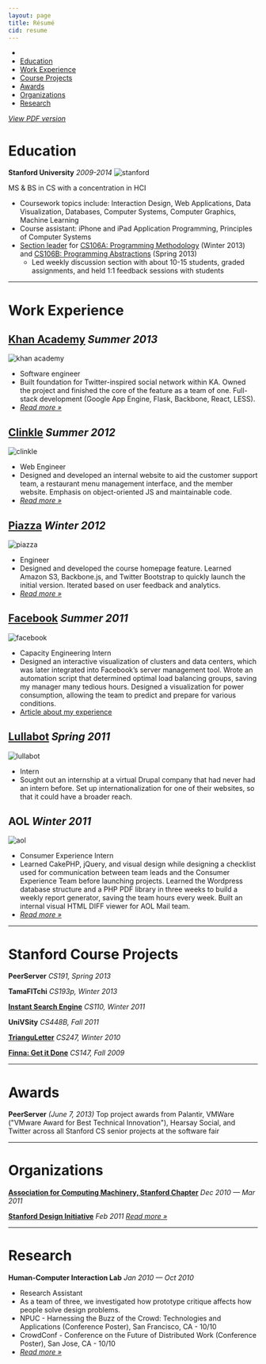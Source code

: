 ```yaml
---
layout: page
title: Résumé
cid: resume
---
```


<ul class="menu">
<li><a href="#"><i class="fa fa-level-up"></i></a></li>
<li><a href="#edu">Education</a></li>
<li><a href="#work">Work Experience</a></li>
<li><a href="#proj">Course Projects</a></li>
<li><a href="#awards">Awards</a></li>
<li><a href="#org">Organizations</a></li>
<li><a href="#research">Research</a></li>
</ul>

_[<i class="fa fa-file-o"></i> View PDF version](/public/assets/resume/Brie%20Bunge%20-%20Resume.pdf)_

<h1 id="edu">Education</h1>

__Stanford University__ _2009-2014_
![stanford](/public/assets/resume/stanford.png)

MS & BS in CS with a concentration in HCI 

- Coursework topics include: Interaction Design, Web Applications, Data Visualization, Databases, Computer Systems, Computer Graphics, Machine Learning
- Course assistant: iPhone and iPad Application Programming, Principles of Computer Systems
- [Section leader](http://cs198.stanford.edu/) for [CS106A: Programming Methodology](http://cs106a.stanford.edu/) (Winter 2013) and [CS106B: Programming Abstractions](http://cs106b.stanford.edu/) (Spring 2013)
     - Led weekly discussion section with about 10-15 students, graded assignments, and held 1:1 feedback sessions with students

---

<h1 id="work">Work Experience</h1>

## [Khan Academy](https://www.khanacademy.org/) _Summer 2013_
![khan academy](/public/assets/resume/khan.png)

- Software engineer
- Built foundation for Twitter-inspired social network within KA. Owned the project and finished the core of the feature as a team of one. Full-stack development (Google App Engine, Flask, Backbone, React, LESS).
- _[Read more &raquo;](/khan-academy-internship-summer-2013)_ 


## [Clinkle](https://www.clinkle.com/) _Summer 2012_

![clinkle](/public/assets/resume/clinkle.png)

- Web Engineer
- Designed and developed an internal website to aid the customer support team, a restaurant menu management interface, and the member website. Emphasis on object-oriented JS and maintainable code.
- _[Read more &raquo;](/clinkle-internship-summer-2012)_ 


## [Piazza](https://piazza.com/) _Winter 2012_
![piazza](/public/assets/resume/piazza.png)

- Engineer
- Designed and developed the course homepage feature. Learned Amazon S3, Backbone.js, and Twitter Bootstrap to quickly launch the initial version. Iterated based on user feedback and analytics.
- _[Read more &raquo;](/piazza-internship-winter-2012)_ 


## [Facebook](http://www.facebook.com/) _Summer 2011_
![facebook](/public/assets/resume/facebook.png)

- Capacity Engineering Intern
- Designed an interactive visualization of clusters and data centers, which was later integrated into Facebook’s server management tool. Wrote an automation script that determined optimal load balancing groups, saving my manager many tedious hours. Designed a visualization for power consumption, allowing the team to predict and prepare for various conditions.
- [Article about my experience](https://www.facebook.com/notes/facebook-engineering/interning-at-facebook-coding-inspiration-and-bbqs/10150248537003920)


## [Lullabot](http://www.lullabot.com/) _Spring 2011_
![lullabot](/public/assets/resume/lullabot.png)

- Intern
- Sought out an internship at a virtual Drupal company that had never had an intern before. Set up internationalization for one of their websites, so that it could have a broader reach.


## AOL _Winter 2011_
![aol](/public/assets/resume/aol.png)

- Consumer Experience Intern
- Learned CakePHP, jQuery, and visual design while designing a checklist used for communication between team leads and the Consumer Experience Team before launching projects. Learned the Wordpress database structure and a PHP PDF library in three weeks to build a weekly report generator, saving the team hours every week. Built an internal visual HTML DIFF viewer for AOL Mail team.
- _[Read more &raquo;](/aol-consumer-experience-winter-2011)_ 


---

# Stanford Course Projects

__PeerServer__ _CS191, Spring 2013_

__TamaFITchi__ _CS193p, Winter 2013_

__[Instant Search Engine](/cs110-assignment-instant-search-engine-winter-2011)__ _CS110, Winter 2011_

__UniVSity__ _CS448B, Fall 2011_ 

__[TrianguLetter](/cs247-project-trianguletter-winter-2010)__ _CS247, Winter 2010_

__[Finna: Get it Done](/cs147-project-finna-fall-2009)__ _CS147, Fall 2009_


---

# Awards

__PeerServer__ _(June 7, 2013)_ Top project awards from Palantir, VMWare ("VMware Award for Best Technical Innovation"), Hearsay Social, and Twitter across all Stanford CS senior projects at the software fair

---

# Organizations

__[Association for Computing Machinery, Stanford Chapter](http://stanfordacm.com/)__ _Dec 2010 — Mar 2011_

__[Stanford Design Initiative](http://designinitiative.stanford.edu/)__ _Feb 2011_ _[Read more &raquo;](/stanford-design-initiative-feb-2011)_ 


---

# Research

__Human-Computer Interaction Lab__ _Jan 2010 — Oct 2010_

- Research Assistant
- As a team of three, we investigated how prototype critique affects how people solve design problems.
- NPUC - Harnessing the Buzz of the Crowd: Technologies and Applications (Conference Poster), San Francisco, CA - 10/10
- CrowdConf - Conference on the Future of Distributed Work (Conference Poster), San Jose, CA - 10/10
- _[Read more &raquo;](/stanford-hci-research-jan-2010-oct-2010)_
